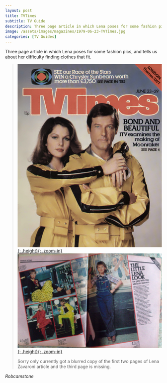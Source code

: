 ```yaml
---
layout: post
title: TVTimes
subtitle: TV Guide
description: Three page article in which Lena poses for some fashion pics, and tells us about her difficulty finding clothes that fit. Sorry only currently got a blurred copy of the first two pages and the third page is missing.
image: /assets/images/magazines/1979-06-23-TVTimes.jpg
categories: [TV Guides]
---
```


Three page article in which Lena poses for some fashion pics, and tells us about her difficulty finding clothes that fit.

> [![Scan of TVTimes front cover: 23 June 1979](/assets/images/magazines/1979-06-23-tvtimes-front-cover.jpg){: .height}{: .zoom-in}](/assets/images/magazines/1979-06-23-tvtimes-front-cover.jpg) [![Scan of TVTimes article with Lena Zavaroni dated: 23 June 1979](/assets/images/magazines/1979-06-23-TVTimes.jpg){: .height}{: .zoom-in}](/assets/images/magazines/1979-06-23-TVTimes.jpg)
>
> Sorry only currently got a blurred copy of the first two pages of Lena Zavaroni article and the third page is missing.

<cite>Robcamstone</cite>

<style>
.height {width:auto; height:309.68px;}
</style>

